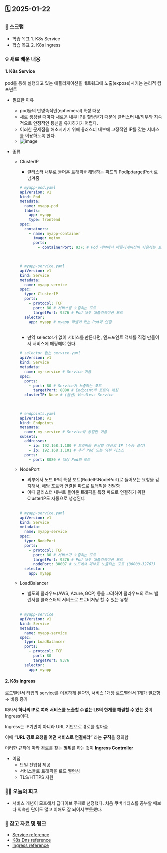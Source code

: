 ## 🗓️ 2025-01-22

### 🐌 스크럼

- 학습 목표 1. K8s Service
- 학습 목표 2. K8s Ingress

### 💡 새로 배운 내용

#### 1. K8s Service

pod를 통해 실행되고 있는 애플리케이션을 네트워크에 노출(expose)시키는 논리적 컴포넌트

- 필요한 이유

  - pod들의 반영속적인(ephemeral) 특성 때문
  - 새로 생성될 때마다 새로운 내부 IP를 할당받기 때문에 클러스터 내/외부와 지속적으로 안정적인 통신을 유지하기가 어렵다.
  - 이러한 문제점을 해소시키기 위해 클러스터 내부에 고정적인 IP를 갖는 서비스를 이용하도록 한다.
  - ![image](https://github.com/user-attachments/assets/64f9a3f0-fa7b-4704-896c-71f7f2e3c4dd)

- 종류

  - ClusterIP

    - 클러스터 내부로 들어온 트래픽을 해당하는 파드의 PodIp:targetPort 로 넘겨줌

    ```yaml
    # myapp-pod.yaml
    apiVersion: v1
    kind: Pod
    metadata:
      name: myapp-pod
      labels:
        app: myapp
        type: frontend
    spec:
      containers:
        - name: myapp-container
          image: nginx
          ports:
            - containerPort: 9376 # Pod 내부에서 애플리케이션이 사용하는 포트
    ```

    <br />

    ```yaml
    # myapp-service.yaml
    apiVersion: v1
    kind: Service
    metadata:
      name: myapp-service
    spec:
      type: ClusterIP
      ports:
        - protocol: TCP
          port: 80 # 서비스를 노출하는 포트
          targetPort: 9376 # Pod 내부 애플리케이션 포트
      selector:
        app: myapp # myapp 라벨이 있는 Pod와 연결
    ```

    <br />

    - 만약 selector가 없이 서비스를 만든다면, 엔드포인트 객체를 직접 만들어서 서비스에 매핑해야 한다.

    ```yaml
    # selector 없는 service.yaml
    apiVersion: v1
    kind: Service
    metadata:
      name: my-service # Service 이름
    spec:
      ports:
        - port: 80 # Service가 노출하는 포트
          targetPort: 8080 # Endpoint의 포트와 매칭
      clusterIP: None # (옵션) Headless Service
    ```

    <br />

    ```yaml
    # endpoints.yaml
    apiVersion: v1
    kind: Endpoints
    metadata:
      name: my-service # Service와 동일한 이름
    subsets:
      addresses:
        - ip: 192.168.1.100 # 트래픽을 전달할 대상의 IP (수동 설정)
        - ip: 192.168.1.101 # 추가 Pod 또는 외부 리소스
      ports:
        - port: 8080 # 대상 Pod의 포트
    ```

  - NodePort

    - 외부에서 노드 IP의 특정 포트(NodeIP:NodePort)로 들어오는 요청을 감지해서, 해당 포트와 연결된 파드로 트래픽을 전달함
    - 이때 클러스터 내부로 들어온 트래픽을 특정 파드로 연결하기 위한 ClusterIP도 자동으로 생성된다.

    <br />

    ```yaml
    # myapp-service.yaml
    apiVersion: v1
    kind: Service
    metadata:
      name: myapp-service
    spec:
      type: NodePort
      ports:
        - protocol: TCP
          port: 80 # 서비스가 노출하는 포트
          targetPort: 9376 # Pod 내부 애플리케이션 포트
          nodePort: 30007 # 노드에서 외부로 노출되는 포트 (30000~32767)
      selector:
        app: myapp
    ```

  - LoadBalancer

    - 별도의 클라우드(AWS, Azure, GCP) 등을 고려하여 클라우드의 로드 밸런서를 클러스터의 서비스로 프로비저닝 할 수 있는 유형

    <br />

    ```yaml
    # myapp-service
    apiVersion: v1
    kind: Service
    metadata:
      name: myapp-service
    spec:
      type: LoadBalancer
      ports:
        - protocol: TCP
          port: 80
          targetPort: 9376
      selector:
        app: myapp
    ```

#### 2. K8s Ingress

로드밸런서 타입의 service를 이용하게 된다면, 서비스 1개당 로드밸런서 1개가 필요함 → 비용 증가

따라서 **하나의 IP로 여러 서비스를 노출할 수 없는 LB의 한계를 해결할 수 있는 것**이 Ingress이다.

Ingress는 IP기반이 아니라 URL 기반으로 경로를 찾아줌

이때 **“URL 경로 요청을 어떤 서비스로 연결해라”** 라는 **규칙**을 정의함

이러한 규칙에 따라 경로를 찾는 **행위**를 하는 것이 **Ingress Controller**

- 이점
  - 단일 진입점 제공
  - 서비스들로 트래픽을 로드 밸런싱
  - TLS/HTTPS 지원

### 👏🏻 오늘의 회고

- 서비스 개념이 모호해서 딥다이브 주제로 선정했다. 처음 쿠버네티스를 공부할 때보다 익숙한 단어도 많고 이해도 잘 되어서 뿌듯했다.

### 🔗 참고 자료 및 링크

- [Service reference](https://seongjin.me/kubernetes-service-types/)
- [K8s Dns reference](https://kubernetes.io/blog/2018/07/10/coredns-ga-for-kubernetes-cluster-dns/)
- [Ingress reference](https://gruuuuu.github.io/cloud/k8s-service/)
